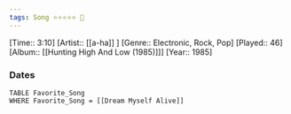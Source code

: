 ```yaml
---
tags: Song ⭐⭐⭐⭐⭐ 💛
---
```

[Time:: 3:10]
[Artist:: [[a-ha]] ]
[Genre:: Electronic, Rock, Pop]
[Played:: 46]
[Album:: [[Hunting High And Low (1985)]]]
[Year:: 1985]
### Dates
````dataview
TABLE Favorite_Song
WHERE Favorite_Song = [[Dream Myself Alive]]
````